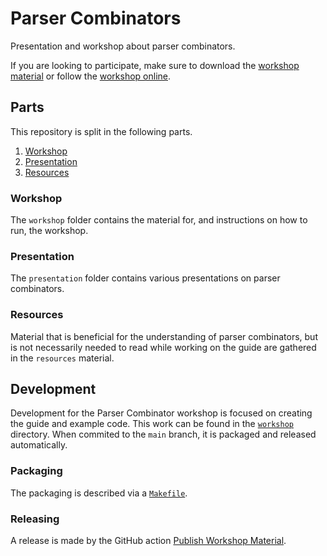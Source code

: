# Parser Combinators
Presentation and workshop about parser combinators.

If you are looking to participate, make sure to download the [workshop material][material] or follow the [workshop online][guide].

## Parts
This repository is split in the following parts.

1. [Workshop][workshop]
2. [Presentation][presentation]
3. [Resources][resources]

### Workshop
The `workshop` folder contains the material for, and instructions on how to run, the workshop.

### Presentation
The `presentation` folder contains various presentations on parser combinators.

### Resources
Material that is beneficial for the understanding of parser combinators, but is not necessarily needed to read while working on the guide are gathered in the `resources` material.

## Development
Development for the Parser Combinator workshop is focused on creating the guide and example code. This work can be found in the [`workshop`][workshop] directory. When commited to the `main` branch, it is packaged and released automatically.

### Packaging
The packaging is described via a [`Makefile`][makefile].

### Releasing
A release is made by the GitHub action [Publish Workshop Material][action:publish].

[material]: https://github.com/fifth-postulate/parser-combinators/releases/download/latest/workshop-material.tar.gz
[guide]: https://fifth-postulate.nl/parser-combinators/guide/
[workshop]: https://github.com/fifth-postulate/parser-combinators/tree/main/workshop
[presentation]: https://github.com/fifth-postulate/parser-combinators/tree/main/presentation
[resources]: https://github.com/fifth-postulate/parser-combinators/tree/main/resources
[makefile]: https://github.com/fifth-postulate/parser-combinators/tree/main/Makefile
[action:publish]: https://github.com/fifth-postulate/parser-combinators/actions/workflows/publish-material.yaml